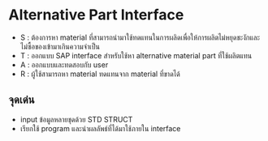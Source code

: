 # Alternative Part Interface
- S : ต้องการหา material ที่สามารถนำมาใช้ทดแทนในการผลิดเพื่อให้การผลิตไม่หยุดชะงักและไม่ซื้อของเข้ามาเกินความจำเป็น
- T : ออกแบบ SAP interface สำหรับใช้หา alternative material part ที่ใช้ผลิตแทน
- A : ออกแบบและทดสอบกับ user
- R : ผู้ใช้สามารถหา material ทดแทนจาก material ที่ขาดได้
## จุดเด่น
- input ข้อมูลหลายชุดด้วย STD STRUCT
- เรียกใช้ program และนำผลลัพธ์ที่ได้มาใช้ภายใน interface
